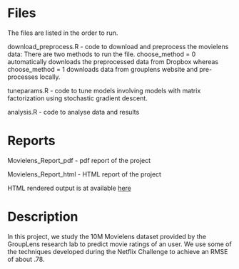 # Files

The files are listed in the order to run.

download_preprocess.R - code to download and preprocess the movielens data: There are two methods to run the file. choose_method = 0 automatically downloads the preprocessed data from Dropbox whereas choose_method = 1 downloads data from grouplens website and pre-processes locally.

tuneparams.R - code to tune models involving models with matrix factorization using stochastic gradient descent.

analysis.R - code to analyse data and results

# Reports

Movielens_Report_pdf - pdf report of the project

Movielens_Report_html - HTML report of the project

HTML rendered output is at available [here](https://rawcdn.githack.com/vvorre/Movielens/43a006a43040babe2ee0f59e67ba16923ccba9a4/Movielens_Report_html.html)

# Description

In this project, we study the 10M Movielens dataset provided by the GroupLens research lab to predict movie ratings of an user. We use some of the techniques developed during the Netflix Challenge to achieve an RMSE of about .78.
